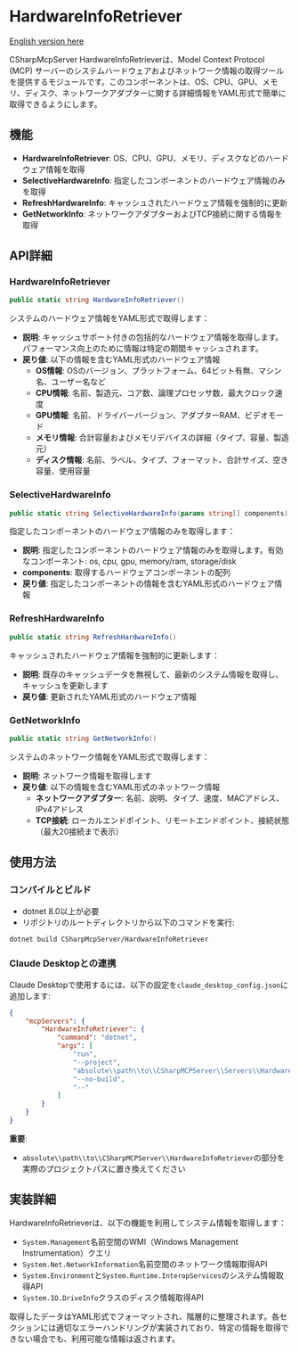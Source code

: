 ﻿# HardwareInfoRetriever

[English version here](README.md)

CSharpMcpServer HardwareInfoRetrieverは、Model Context Protocol (MCP) サーバーのシステムハードウェアおよびネットワーク情報の取得ツールを提供するモジュールです。このコンポーネントは、OS、CPU、GPU、メモリ、ディスク、ネットワークアダプターに関する詳細情報をYAML形式で簡単に取得できるようにします。

## 機能
- **HardwareInfoRetriever**: OS、CPU、GPU、メモリ、ディスクなどのハードウェア情報を取得
- **SelectiveHardwareInfo**: 指定したコンポーネントのハードウェア情報のみを取得
- **RefreshHardwareInfo**: キャッシュされたハードウェア情報を強制的に更新
- **GetNetworkInfo**: ネットワークアダプターおよびTCP接続に関する情報を取得

## API詳細

### HardwareInfoRetriever
```csharp
public static string HardwareInfoRetriever()
```
システムのハードウェア情報をYAML形式で取得します：
- **説明**: キャッシュサポート付きの包括的なハードウェア情報を取得します。パフォーマンス向上のために情報は特定の期間キャッシュされます。
- **戻り値**: 以下の情報を含むYAML形式のハードウェア情報
  - **OS情報**: OSのバージョン、プラットフォーム、64ビット有無、マシン名、ユーザー名など
  - **CPU情報**: 名前、製造元、コア数、論理プロセッサ数、最大クロック速度
  - **GPU情報**: 名前、ドライバーバージョン、アダプターRAM、ビデオモード
  - **メモリ情報**: 合計容量およびメモリデバイスの詳細（タイプ、容量、製造元）
  - **ディスク情報**: 名前、ラベル、タイプ、フォーマット、合計サイズ、空き容量、使用容量

### SelectiveHardwareInfo
```csharp
public static string SelectiveHardwareInfo(params string[] components)
```
指定したコンポーネントのハードウェア情報のみを取得します：
- **説明**: 指定したコンポーネントのハードウェア情報のみを取得します。有効なコンポーネント: os, cpu, gpu, memory/ram, storage/disk
- **components**: 取得するハードウェアコンポーネントの配列
- **戻り値**: 指定したコンポーネントの情報を含むYAML形式のハードウェア情報

### RefreshHardwareInfo
```csharp
public static string RefreshHardwareInfo()
```
キャッシュされたハードウェア情報を強制的に更新します：
- **説明**: 既存のキャッシュデータを無視して、最新のシステム情報を取得し、キャッシュを更新します
- **戻り値**: 更新されたYAML形式のハードウェア情報

### GetNetworkInfo
```csharp
public static string GetNetworkInfo()
```
システムのネットワーク情報をYAML形式で取得します：
- **説明**: ネットワーク情報を取得します
- **戻り値**: 以下の情報を含むYAML形式のネットワーク情報
  - **ネットワークアダプター**: 名前、説明、タイプ、速度、MACアドレス、IPv4アドレス
  - **TCP接続**: ローカルエンドポイント、リモートエンドポイント、接続状態（最大20接続まで表示）

## 使用方法

### コンパイルとビルド
- dotnet 8.0以上が必要
- リポジトリのルートディレクトリから以下のコマンドを実行:

```bash
dotnet build CSharpMcpServer/HardwareInfoRetriever
```

### Claude Desktopとの連携
Claude Desktopで使用するには、以下の設定を`claude_desktop_config.json`に追加します:

```json
{
    "mcpServers": {
        "HardwareInfoRetriever": {
            "command": "dotnet",
            "args": [
                "run",
                "--project",
                "absolute\\path\\to\\CSharpMCPServer\\Servers\\HardwareInfoRetriever",
                "--no-build",
                "--"
            ]
        }
    }
}
```

**重要**: 
- `absolute\\path\\to\\CSharpMCPServer\\HardwareInfoRetriever`の部分を実際のプロジェクトパスに置き換えてください

## 実装詳細

HardwareInfoRetrieverは、以下の機能を利用してシステム情報を取得します：

- `System.Management`名前空間のWMI（Windows Management Instrumentation）クエリ
- `System.Net.NetworkInformation`名前空間のネットワーク情報取得API
- `System.Environment`と`System.Runtime.InteropServices`のシステム情報取得API
- `System.IO.DriveInfo`クラスのディスク情報取得API

取得したデータはYAML形式でフォーマットされ、階層的に整理されます。各セクションには適切なエラーハンドリングが実装されており、特定の情報を取得できない場合でも、利用可能な情報は返されます。